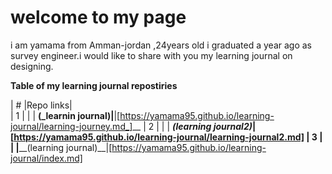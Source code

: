 # welcome to my page 

i am yamama from Amman-jordan ,24years old i graduated a year ago as survey engineer.i would like to share with you my learning journal on designing.

**Table of my learning journal repostiries**


|     #               |Repo links|                           
|     1               |          | 
| __(_learnin journal)|__|[https://yamama95.github.io/learning-journal/learning-journey.md_]__
|      2              |          |
| ___(learning journal2)_|[https://yamama95.github.io/learning-journal/learning-journal2.md]
|      3              |          | 
|____(learning journal)__|[https://yamama95.github.io/learning-journal/index.md]
